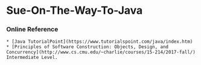 # Sue-On-The-Way-To-Java
### Online Reference
    * [Java TutorialPoint](https://www.tutorialspoint.com/java/index.htm)
    * [Principles of Software Construction: Objects, Design, and Concurrency](http://www.cs.cmu.edu/~charlie/courses/15-214/2017-fall/) Intermediate Level.  
